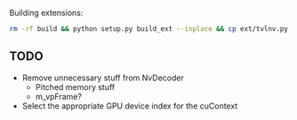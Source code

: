 Building extensions:

```bash
rm -rf build && python setup.py build_ext --inplace && cp ext/tvlnv.py src/ && pytest -s
```

## TODO

* Remove unnecessary stuff from NvDecoder
  - Pitched memory stuff
  - m_vpFrame?
* Select the appropriate GPU device index for the cuContext

